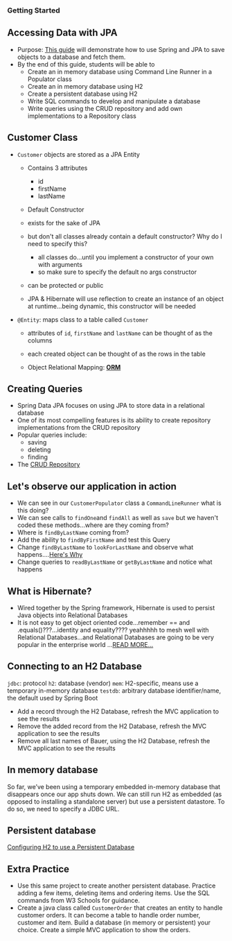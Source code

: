 ### Getting Started
## Accessing Data with JPA
  - Purpose: [This guide](https://wecancodeit.github.io/java-resources/spring/getting-started-guides/accessing-data-with-jpa/) will demonstrate how to use Spring and JPA to save objects to a database and fetch them. 
  - By the end of this guide, students will be able to 
    - Create an in memory database using Command Line Runner in a Populator class
    - Create an in memory database using H2
    - Create a persistent database using H2
    - Write SQL commands to develop and manipulate a database
    - Write queries using the CRUD repository and add own implementations to a Repository class
  
## Customer Class
- `Customer` objects are stored as a JPA Entity
  - Contains 3 attributes
    - id
    - firstName
    - lastName
   - Default Constructor
    - exists for the sake of JPA
    - but don't all classes already contain a default constructor? Why do I need to specify this?
      - all classes do...until you implement a constructor of your own with arguments
      - so make sure to specify the default no args constructor
      
     - can be protected or public
     - JPA & Hibernate will use reflection to create an instance of an object at runtime...being dynamic, this constructor will be needed
- `@Entity`: maps class to a table called `Customer`
  - attributes of `id`, `firstName` and `lastName` can be thought of as the columns
  - each created object can be thought of as the rows in the table
  
  - Object Relational Mapping: **[ORM](http://hibernate.org/orm/what-is-an-orm/)**

## Creating Queries
- Spring Data JPA focuses on using JPA to store data in a relational database
- One of its most compelling features is its ability to create repository implementations from the CRUD repository
- Popular queries include:
  - saving
  - deleting
  - finding
- The [CRUD Repository](https://docs.spring.io/autorepo/docs/spring-data-commons/1.5.1.RELEASE/api/org/springframework/data/repository/CrudRepository.html)

## Let's observe our application in action
- We can see in our `CustomerPopulator` class a  `CommandLineRunner` what is this doing?
- We can see calls to `findOne`and `findAll` as well as `save` but we haven't coded these methods...where are they coming from?
- Where is `findByLastName` coming from?
- Add the ability to `findByFirstName` and test this Query
- Change `findByLastName` to `lookForLastName` and observe what happens....[Here's Why](https://docs.spring.io/spring-data/data-commons/docs/1.6.1.RELEASE/reference/html/repositories.html)
- Change queries to `readByLastName` or `getByLastName` and notice what happens

## What is Hibernate?
- Wired together by the Spring framework, Hibernate is used to persist Java objects into Relational Databases
- It is not easy to get object oriented code...remember == and .equals()???...identity and equality???? yeahhhhh to mesh well with Relational Databases...and Relational Databases are going to be very popular in the enterprise world ...[READ MORE...](https://www.packtpub.com/books/content/introduction-hibernate-and-spring-part-1)

## Connecting to an H2 Database
`jdbc`: protocol
`h2`: database (vendor)
`mem`: H2-specific, means use a temporary in-memory database
`testdb`: arbitrary database identifier/name, the default used by Spring Boot

- Add a record through the H2 Database, refresh the MVC application to see the results
- Remove the added record from the H2 Database, refresh the MVC application to see the results
- Remove all last names of Bauer, using the H2 Database, refresh the MVC application to see the results

## In memory database
So far, we’ve been using a temporary embedded in-memory database that disappears once our app shuts down. We can still run H2 as embedded (as opposed to installing a standalone server) but use a persistent datastore. To do so, we need to specify a JDBC URL.

## Persistent database
[Configuring H2 to use a Persistent Database](https://wecancodeit.github.io/java-resources/data-access/h2/persistent-storage/)

## Extra Practice
- Use this same project to create another persistent database. Practice adding a few items, deleting items and ordering items. Use the SQL commands from W3 Schools for guidance. 
- Create a java class called `CustomerOrder` that creates an entity to handle customer orders. It can become a table to handle order number, customer and item. Build a database (in memory or persistent) your choice. Create a simple MVC application to show the orders.
